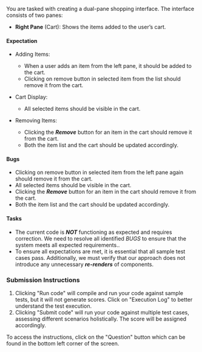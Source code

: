 You are tasked with creating a dual-pane shopping interface. The interface consists of two panes:

- **Right Pane** (Cart): Shows the items added to the user’s cart.

#### Expectation

- Adding Items:
  - When a user adds an item from the left pane, it should be added to the cart.
  - Clicking on remove button in selected item from the list should remove it from the cart.
- Cart Display:

  - All selected items should be visible in the cart.

- Removing Items:
  - Clicking the **_Remove_** button for an item in the cart should remove it from the cart.
  - Both the item list and the cart should be updated accordingly.

#### Bugs

- Clicking on remove button in selected item from the left pane again should remove it from the cart.
- All selected items should be visible in the cart.
- Clicking the **_Remove_** button for an item in the cart should remove it from the cart.
- Both the item list and the cart should be updated accordingly.

#### Tasks

- The current code is **_NOT_** functioning as expected and requires correction. We need to resolve all identified _BUGS_ to ensure that the system meets all expected requirements..
- To ensure all expectations are met, it is essential that all sample test cases pass. Additionally, we must verify that our approach does not introduce any unnecessary **_re-renders_** of components.

### Submission Instructions

1. Clicking "Run code" will compile and run your code against sample tests, but it will not generate scores. Click on "Execution Log" to better understand the test execution.
2. Clicking "Submit code" will run your code against multiple test cases, assessing different scenarios holistically. The score will be assigned accordingly.

To access the instructions, click on the "Question" button which can be found in the bottom left corner of the screen.
